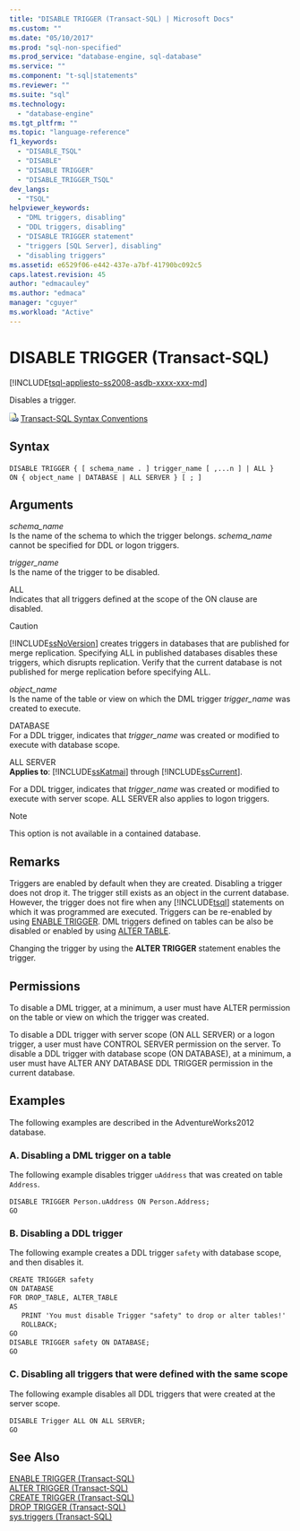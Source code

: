 ```yaml
---
title: "DISABLE TRIGGER (Transact-SQL) | Microsoft Docs"
ms.custom: ""
ms.date: "05/10/2017"
ms.prod: "sql-non-specified"
ms.prod_service: "database-engine, sql-database"
ms.service: ""
ms.component: "t-sql|statements"
ms.reviewer: ""
ms.suite: "sql"
ms.technology: 
  - "database-engine"
ms.tgt_pltfrm: ""
ms.topic: "language-reference"
f1_keywords: 
  - "DISABLE_TSQL"
  - "DISABLE"
  - "DISABLE TRIGGER"
  - "DISABLE_TRIGGER_TSQL"
dev_langs: 
  - "TSQL"
helpviewer_keywords: 
  - "DML triggers, disabling"
  - "DDL triggers, disabling"
  - "DISABLE TRIGGER statement"
  - "triggers [SQL Server], disabling"
  - "disabling triggers"
ms.assetid: e6529f06-e442-437e-a7bf-41790bc092c5
caps.latest.revision: 45
author: "edmacauley"
ms.author: "edmaca"
manager: "cguyer"
ms.workload: "Active"
---
```

# DISABLE TRIGGER (Transact-SQL)
[!INCLUDE[tsql-appliesto-ss2008-asdb-xxxx-xxx-md](../../includes/tsql-appliesto-ss2008-asdb-xxxx-xxx-md.md)]

  Disables a trigger.  
  
 ![Topic link icon](../../database-engine/configure-windows/media/topic-link.gif "Topic link icon") [Transact-SQL Syntax Conventions](../../t-sql/language-elements/transact-sql-syntax-conventions-transact-sql.md)  
  
## Syntax  
  
```  
DISABLE TRIGGER { [ schema_name . ] trigger_name [ ,...n ] | ALL }  
ON { object_name | DATABASE | ALL SERVER } [ ; ]  
```  
  
## Arguments  
 *schema_name*  
 Is the name of the schema to which the trigger belongs. *schema_name* cannot be specified for DDL or logon triggers.  
  
 *trigger_name*  
 Is the name of the trigger to be disabled.  
  
 ALL  
 Indicates that all triggers defined at the scope of the ON clause are disabled.  
  
> [!CAUTION]  
>  [!INCLUDE[ssNoVersion](../../includes/ssnoversion-md.md)] creates triggers in databases that are published for merge replication. Specifying ALL in published databases disables these triggers, which disrupts replication. Verify that the current database is not published for merge replication before specifying ALL.  
  
 *object_name*  
 Is the name of the table or view on which the DML trigger *trigger_name* was created to execute.  
  
 DATABASE  
 For a DDL trigger, indicates that *trigger_name* was created or modified to execute with database scope.  
  
 ALL SERVER  
 **Applies to**: [!INCLUDE[ssKatmai](../../includes/sskatmai-md.md)] through [!INCLUDE[ssCurrent](../../includes/sscurrent-md.md)].  
  
 For a DDL trigger, indicates that *trigger_name* was created or modified to execute with server scope. ALL SERVER also applies to logon triggers.  
  
> [!NOTE]  
>  This option is not available in a contained database.  
  
## Remarks  
 Triggers are enabled by default when they are created. Disabling a trigger does not drop it. The trigger still exists as an object in the current database. However, the trigger does not fire when any [!INCLUDE[tsql](../../includes/tsql-md.md)] statements on which it was programmed are executed. Triggers can be re-enabled by using [ENABLE TRIGGER](../../t-sql/statements/enable-trigger-transact-sql.md). DML triggers defined on tables can be also be disabled or enabled by using [ALTER TABLE](../../t-sql/statements/alter-table-transact-sql.md).  
  
 Changing the trigger by using the **ALTER TRIGGER** statement enables the trigger.  
  
## Permissions  
 To disable a DML trigger, at a minimum, a user must have ALTER permission on the table or view on which the trigger was created.  
  
 To disable a DDL trigger with server scope (ON ALL SERVER) or a logon trigger, a user must have CONTROL SERVER permission on the server. To disable a DDL trigger with database scope (ON DATABASE), at a minimum, a user must have ALTER ANY DATABASE DDL TRIGGER permission in the current database.  
  
## Examples  
The following examples are described in the AdventureWorks2012 database.
  
### A. Disabling a DML trigger on a table  
 The following example disables trigger `uAddress` that was created on table `Address`.  
  
```  
DISABLE TRIGGER Person.uAddress ON Person.Address;  
GO  
```  
  
### B. Disabling a DDL trigger  
 The following example creates a DDL trigger `safety` with database scope, and then disables it.  
  
```  
CREATE TRIGGER safety   
ON DATABASE   
FOR DROP_TABLE, ALTER_TABLE   
AS   
   PRINT 'You must disable Trigger "safety" to drop or alter tables!'   
   ROLLBACK;  
GO  
DISABLE TRIGGER safety ON DATABASE;  
GO  
```  
  
### C. Disabling all triggers that were defined with the same scope  
 The following example disables all DDL triggers that were created at the server scope.  
  
```  
DISABLE Trigger ALL ON ALL SERVER;  
GO  
```  
  
## See Also  
 [ENABLE TRIGGER &#40;Transact-SQL&#41;](../../t-sql/statements/enable-trigger-transact-sql.md)   
 [ALTER TRIGGER &#40;Transact-SQL&#41;](../../t-sql/statements/alter-trigger-transact-sql.md)   
 [CREATE TRIGGER &#40;Transact-SQL&#41;](../../t-sql/statements/create-trigger-transact-sql.md)   
 [DROP TRIGGER &#40;Transact-SQL&#41;](../../t-sql/statements/drop-trigger-transact-sql.md)   
 [sys.triggers &#40;Transact-SQL&#41;](../../relational-databases/system-catalog-views/sys-triggers-transact-sql.md)  
  
  
